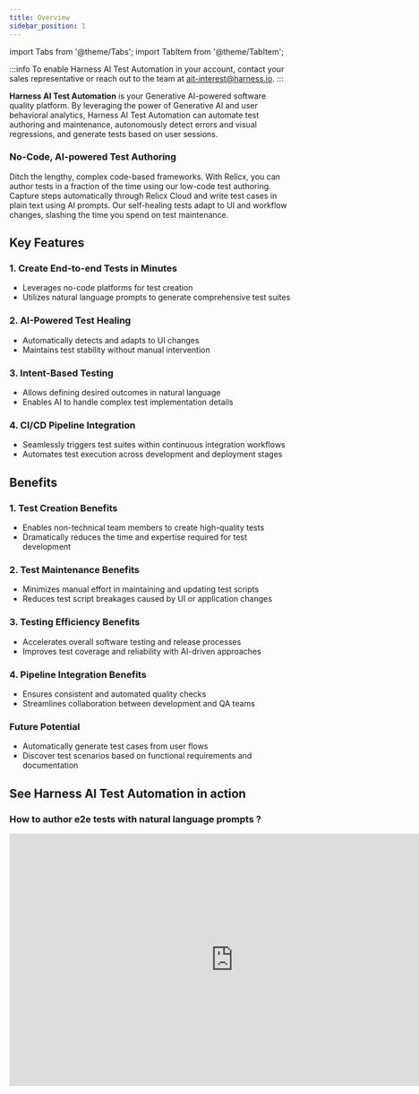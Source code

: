 ```yaml
---
title: Overview
sidebar_position: 1
---
```


import Tabs from '@theme/Tabs';
import TabItem from '@theme/TabItem';

:::info 
To enable Harness AI Test Automation in your account, contact your sales representative or reach out to the team at [ait-interest@harness.io](mailto:ait-interest@harness.io).
:::

**Harness AI Test Automation** is your Generative AI-powered software quality platform. By leveraging the power of Generative AI and user behavioral analytics, Harness AI Test Automation can automate test authoring and maintenance, autonomously detect errors and visual regressions, and generate tests based on user sessions.

### No-Code, AI-powered Test Authoring

Ditch the lengthy, complex code-based frameworks. With Relicx, you can author tests in a fraction of the time using our low-code test authoring. Capture steps automatically through Relicx Cloud and write test cases in plain text using AI prompts. Our self-healing tests adapt to UI and workflow changes, slashing the time you spend on test maintenance​.

## Key Features

### 1. Create End-to-end Tests in Minutes
- Leverages no-code platforms for test creation
- Utilizes natural language prompts to generate comprehensive test suites

### 2. AI-Powered Test Healing
- Automatically detects and adapts to UI changes
- Maintains test stability without manual intervention

### 3. Intent-Based Testing
- Allows defining desired outcomes in natural language
- Enables AI to handle complex test implementation details

### 4. CI/CD Pipeline Integration
- Seamlessly triggers test suites within continuous integration workflows
- Automates test execution across development and deployment stages

## Benefits

### 1. Test Creation Benefits
- Enables non-technical team members to create high-quality tests
- Dramatically reduces the time and expertise required for test development

### 2. Test Maintenance Benefits
- Minimizes manual effort in maintaining and updating test scripts
- Reduces test script breakages caused by UI or application changes

### 3. Testing Efficiency Benefits
- Accelerates overall software testing and release processes
- Improves test coverage and reliability with AI-driven approaches

### 4. Pipeline Integration Benefits
- Ensures consistent and automated quality checks
- Streamlines collaboration between development and QA teams

### Future Potential
- Automatically generate test cases from user flows
- Discover test scenarios based on functional requirements and documentation

## See Harness AI Test Automation in action&#x20;

### **How to author e2e tests with natural language prompts ?**

<iframe src="https://www.loom.com/embed/fb9f3cb6346b4f708e91a529edcc1613?sid=0c2007dc-2521-48bd-80f0-456300aef1ab" width="800" height="450" frameborder="0" allowfullscreen></iframe>
